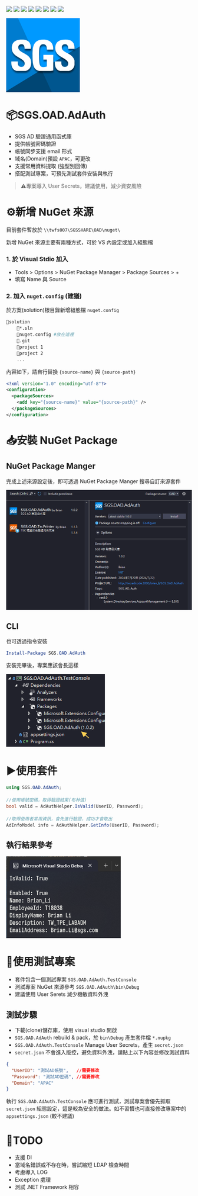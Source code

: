 ![](https://img.shields.io/badge/SGS-OAD-orange) 
![](https://img.shields.io/badge/proj-Active%20Directory%20Authentication-purple) 
![](https://img.shields.io/badge/-6-512BD4?logo=dotnet)
![](https://img.shields.io/badge/-8-512BD4?logo=dotnet)
![](https://img.shields.io/badge/-NuGet-004880?logo=nuget)
![](https://img.shields.io/badge/-Git-666?logo=git)
![](https://img.shields.io/badge/-GitHub-666?logo=github)
![](https://img.shields.io/badge/-Gitea-666?logo=gitea)

![](./asset/icon.png)

# 📦SGS.OAD.AdAuth

- SGS AD 驗證通用函式庫
- 提供帳號密碼驗證
- 帳號同步支援 email 形式
- 域名(Domain)預設 `APAC`，可更改
- 支援常用資料提取 (強型別回傳)
- 搭配測試專案，可預先測試套件安裝與執行

>⚠️專案導入 User Secrets，建議使用，減少資安風險

# ⚙️新增 NuGet 來源

目前套件暫放於 `\\twfs007\SGSSHARE\OAD\nuget\`

新增 NuGet 來源主要有兩種方式，可於 VS 內設定或加入組態檔

### 1. 於 Visual Stdio 加入

- Tools > Options > NuGet Package Manager > Package Sources > +
- 填寫 Name 與 Source

### 2. 加入 `nuget.config` (建議)

於方案(solution)根目錄新增組態檔 `nuget.config`

```sh
📁solution
    📄*.sln
    📄nuget.config #放在這裡
    📁.git
    📁project 1
    📁project 2
    ...
```

內容如下，請自行替換 `{source-name}` 與 `{source-path}`

```xml
<?xml version="1.0" encoding="utf-8"?>
<configuration>
  <packageSources>
    <add key="{source-name}" value="{source-path}" />
  </packageSources>
</configuration>
```

# 📥安裝 NuGet Package

## NuGet Package Manger

完成上述來源設定後，即可透過 NuGet Package Manger 搜尋自訂來源套件

![](asset/nuget-search.png)

## CLI

也可透過指令安裝

```powershell
Install-Package SGS.OAD.AdAuth
```

安裝完畢後，專案應該會長這樣

![](asset/nuget-installed.png)

# ▶️使用套件

```cs
using SGS.OAD.AdAuth;

//使用帳號密碼，取得驗證結果(布林值)
bool valid = AdAuthHelper.IsValid(UserID, Password);

//取得使用者常用資訊，會先進行驗證，成功才會取出
AdInfoModel info = AdAuthHelper.GetInfo(UserID, Password);
```

## 執行結果參考

![](asset/test-result.png)


# 🧪使用測試專案

- 套件包含一個測試專案 `SGS.OAD.AdAuth.TestConsole`
- 測試專案 NuGet 來源參考 `SGS.OAD.AdAuth\bin\Debug`
- 建議使用 User Serets 減少機敏資料外洩

## 測試步驟

- 下載(clone)儲存庫，使用 visual studio 開啟
- `SGS.OAD.AdAuth` rebuild & pack，於 `bin\Debug` 產生套件檔 `*.nupkg`
- `SGS.OAD.AdAuth.TestConsole` Manage User Secrets，產生 `secret.json`
- `secret.json` 不會進入版控，避免資料外洩，請貼上以下內容並修改測試資料

```json
{
  "UserID": "測試AD帳號",   //需要修改
  "Password": "測試AD密碼", //需要修改
  "Domain": "APAC"
}
```

執行 `SGS.OAD.AdAuth.TestConsole` 應可進行測試，測試專案會優先抓取 `secret.json` 組態設定，這是較為安全的做法。如不習慣也可直接修改專案中的 `appsettings.json` (較不建議)

# 📝TODO

- 支援 DI
- 當域名錯誤或不存在時，嘗試縮短 LDAP 檢查時間
- 考慮導入 LOG
- Exception 處理
- 測試 .NET Framework 相容